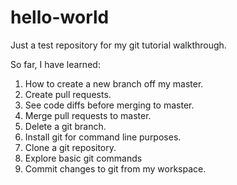 # hello-world
Just a test repository for my git tutorial walkthrough.

So far, I have learned:
1. How to create a new branch off my master.
2. Create pull requests.
3. See code diffs before merging to master.
4. Merge pull requests to master.
5. Delete a git branch.
6. Install git for command line purposes.
7. Clone a git repository.
8. Explore basic git commands
9. Commit changes to git from my workspace.

